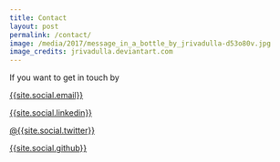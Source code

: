 ```yaml
---
title: Contact
layout: post
permalink: /contact/
image: /media/2017/message_in_a_bottle_by_jrivadulla-d53o80v.jpg
image_credits: jrivadulla.deviantart.com
---
```


If you want to get in touch by

<a href="mailto:{{site.social.email}}"><i class="fa fa-envelope"></i> {{site.social.email}}</a>

<a href="https://{{site.social.linkedin}}"><i class="fa fa-linkedin"></i> {{site.social.linkedin}}</a>

<a href="https://twitter.com/{{site.social.twitter}}"><i class="fa fa-twitter"></i> @{{site.social.twitter}}</a>

<a href="https://{{site.social.github}}"><i class="fa fa-github"></i> {{site.social.github}}</a>
